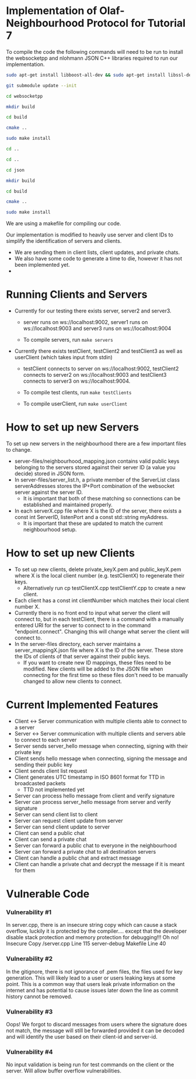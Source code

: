 # Implementation of Olaf-Neighbourhood Protocol for Tutorial 7

To compile the code the following commands will need to be run to install the websocketpp and nlohmann JSON C++ libraries required to run our implementation.

```bash
sudo apt-get install libboost-all-dev && sudo apt-get install libssl-dev && sudo apt-get install zlib1g-dev

git submodule update --init

cd websocketpp

mkdir build

cd build

cmake ..

sudo make install

cd ..

cd ..

cd json

mkdir build

cd build

cmake ..

sudo make install
```

We are using a makefile for compiling our code.

Our implementation is modified to heavily use server and client IDs to simplify the identification of servers and clients.
  - We are sending them in client lists, client updates, and private chats.
  - We also have some code to generate a time to die, however it has not been implemented yet.
  - 
# Running Clients and Servers

- Currently for our testing there exists server, server2 and server3.
  
    - server runs on ws://localhost:9002, server1 runs on ws://localhost:9003 and server3 runs on ws://localhost:9004
  
    - To compile servers, run ```make servers```
  
- Currently there exists testClient, testClient2 and testClient3 as well as userClient (which takes input from stdin)
  
    - testClient connects to server on ws://localhost:9002, testClient2 connects to server2 on ws://localhost:9003 and testClient3 connects to server3 on ws://localhost:9004.
  
    - To compile test clients, run ```make testClients```
  
    - To compile userClient, run ```make userClient```

# How to set up new Servers
To set up new servers in the neighbourhood there are a few important files to change.

- server-files/neighbourhood_mapping.json contains valid public keys belonging to the servers stored against their server ID (a value you decide) stored in JSON form.
- In server-files/server_list.h, a private member of the ServerList class serverAddresses stores the IP+Port combination of the websocket server against the server ID.
  - It is important that both of these matching so connections can be established and maintained properly.
- In each serverX.cpp file where X is the ID of the server, there exists a const int ServerID, listenPort and a const std::string myAddress.
  - It is important that these are updated to match the current neighbourhood setup.
 
# How to set up new Clients
- To set up new clients, delete private_keyX.pem and public_keyX.pem where X is the local client number (e.g. testClientX) to regenerate their keys.
  - Alternatively run cp testClientX.cpp testClientY.cpp to create a new client.
- Each client has a const int clientNumber which matches their local client number X.    
- Currently there is no front end to input what server the client will connect to, but in each testClient, there is a command with a manually entered URI for the server to connect to in the command "endpoint.connect". Changing this will change what server the client will connect to.
- In the server-files directory, each server maintains a server_mappingX.json file where X is the ID of the server. These store the IDs of clients of that server against their public keys.
  - If you want to create new ID mappings, these files need to be modified. New clients will be added to the JSON file when connecting for the first time so these files don't need to be manually changed to allow new clients to connect.   
  

# Current Implemented Features
- Client <-> Server communication with multiple clients able to connect to a server
- Server <-> Server communication with multiple clients and servers able to connect to each server
- Server sends server_hello message when connecting, signing with their private key
- Client sends hello message when connecting, signing the message and sending their public key
- Client sends client list request
- Client generates UTC timestamp in ISO 8601 format for TTD in broadcasted packets
    - TTD not implemented yet
- Server can process hello message from client and verify signature
- Server can process server_hello message from server and verify signature
- Server can send client list to client
- Server can request client update from server
- Server can send client update to server
- Client can send a public chat
- Client can send a private chat
- Server can forward a public chat to everyone in the neighbourhood
- Server can forward a private chat to all destination servers
- Client can handle a public chat and extract message
- Client can handle a private chat and decrypt the message if it is meant for them

# Vulnerable Code

### Vulnerability #1
 In server.cpp, there is an insecure string copy which can cause a stack overflow, luckily it is protected by the compiler.... except that the developer disable stack protection and memory protection for debugging!!! Oh no!
    Insecure Copy /server.cpp Line 115
    server-debug Makefile Line 40

### Vulnerability #2
 In the gitignore, there is not ignorance of .pem files, the files used for key generation. This will likely lead to a user or users leaking keys at some point.
 This is a common way that users leak private information on the internet and has potential to cause issues later down the line as commit history cannot be removed.
### Vulnerability #3
 Oops! We forgot to discard messages from users where the signature does not match, the message will still be forwarded provided it can be decoded and will identify the user based on their client-id and server-id.
### Vulnerability #4
No input validation is being run for test commands on the client or the server. Will allow buffer overflow vulnerabilities.
